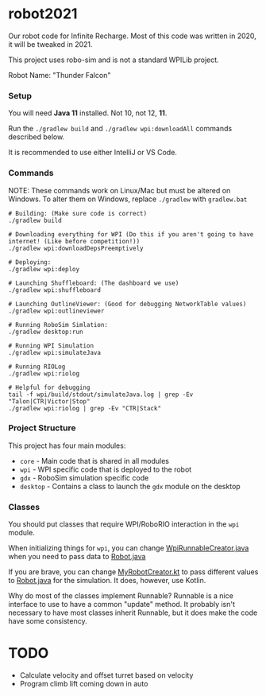 # robot2021
Our robot code for Infinite Recharge. Most of this code was written in 2020, it will be tweaked in 2021.

This project uses robo-sim and is not a standard WPILib project.

Robot Name: "Thunder Falcon"

### Setup
You will need **Java 11** installed. Not 10, not 12, **11**.

Run the `./gradlew build` and `./gradlew wpi:downloadAll` commands described below.

It is recommended to use either IntelliJ or VS Code.

### Commands
NOTE: These commands work on Linux/Mac but must be altered on Windows.
To alter them on Windows, replace `./gradlew` with `gradlew.bat`

```shell script
# Building: (Make sure code is correct)
./gradlew build

# Downloading everything for WPI (Do this if you aren't going to have internet! (Like before competition!))
./gradlew wpi:downloadDepsPreemptively

# Deploying:
./gradlew wpi:deploy

# Launching Shuffleboard: (The dashboard we use)
./gradlew wpi:shuffleboard

# Launching OutlineViewer: (Good for debugging NetworkTable values)
./gradlew wpi:outlineviewer

# Running RoboSim Simlation:
./gradlew desktop:run

# Running WPI Simulation
./gradlew wpi:simulateJava

# Running RIOLog
./gradlew wpi:riolog

# Helpful for debugging
tail -f wpi/build/stdout/simulateJava.log | grep -Ev "Talon|CTR|Victor|Stop"
./gradlew wpi:riolog | grep -Ev "CTR|Stack"

```

### Project Structure
This project has four main modules:
* `core` - Main code that is shared in all modules
* `wpi` - WPI specific code that is deployed to the robot
* `gdx` - RoboSim simulation specific code
* `desktop` - Contains a class to launch the `gdx` module on the desktop

### Classes
You should put classes that require WPI/RoboRIO interaction in the `wpi` module.

When initializing things for `wpi`, you can change [WpiRunnableCreator.java](wpi/src/main/java/com/first1444/frc/robot2020/WpiRunnableCreator.java) when you
need to pass data to [Robot.java](core/src/main/java/com/first1444/frc/robot2020/Robot.java)

If you are brave, you can change [MyRobotCreator.kt](gdx/src/main/java/com/first1444/frc/robot2020/gdx/MyRobotCreator.kt) to pass different values to
[Robot.java](core/src/main/java/com/first1444/frc/robot2020/Robot.java) for the simulation. It does, however, use Kotlin.

Why do most of the classes implement Runnable? Runnable is a nice interface to use to have a common "update" method.
It probably isn't necessary to have most classes inherit Runnable, but it does make the code have some consistency.

# TODO
* Calculate velocity and offset turret based on velocity
* Program climb lift coming down in auto
